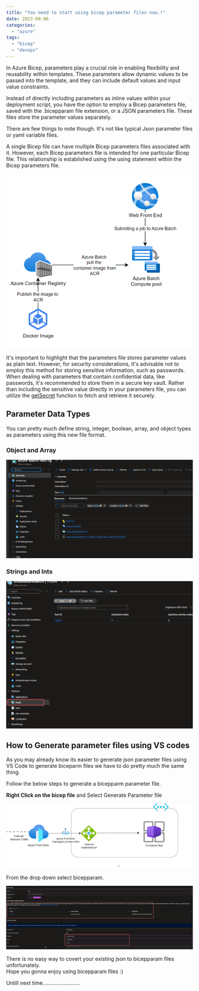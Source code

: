 ```yaml
---
title: "You need to start using bicep parameter files now.!"
date: 2023-08-06
categories: 
  - "azure"
tags: 
  - "bicep"
  - "devops"
---
```


In Azure Bicep, parameters play a crucial role in enabling flexibility and reusability within templates. These parameters allow dynamic values to be passed into the template, and they can include default values and input value constraints.

Instead of directly including parameters as inline values within your deployment script, you have the option to employ a Bicep parameters file, saved with the .bicepparam file extension, or a JSON parameters file. These files store the parameter values separately.

There are few things to note though. It's not like typical Json parameter files or yaml variable files.

A single Bicep file can have multiple Bicep parameters files associated with it. However, each Bicep parameters file is intended for one particular Bicep file. This relationship is established using the using statement within the Bicep parameters file.

[![](images/image.png)](https://hungryboysl.wordpress.com/wp-content/uploads/2023/08/image.png)

It's important to highlight that the parameters file stores parameter values as plain text. However, for security considerations, it's advisable not to employ this method for storing sensitive information, such as passwords. When dealing with parameters that contain confidential data, like passwords, it's recommended to store them in a secure key vault. Rather than including the sensitive value directly in your parameters file, you can utilize the [getSecret](https://learn.microsoft.com/en-us/azure/azure-resource-manager/bicep/bicep-functions-resource#getsecret) function to fetch and retrieve it securely.

## Parameter Data Types

You can pretty much define string, integer, boolean, array, and object types as parameters using this new file format.

### Object and Array

[![](images/image-1.png)](https://hungryboysl.wordpress.com/wp-content/uploads/2023/08/image-1.png)

### Strings and Ints

[![](images/image-2.png)](https://hungryboysl.wordpress.com/wp-content/uploads/2023/08/image-2.png)

## How to Generate parameter files using VS codes

As you may already know its easier to generate json parameter files using VS Code to generate biceparm files we have to do pretty much the same thing.

Follow the below steps to generate a bicepparm parameter file.

**Right Click on the bicep file** and Select Generate Parameter file

[![](images/image-3.png)](https://hungryboysl.wordpress.com/wp-content/uploads/2023/08/image-3.png)

From the drop down select bicepparam.

[![](images/image-4.png)](https://hungryboysl.wordpress.com/wp-content/uploads/2023/08/image-4.png)

There is no easy way to covert your existing json to bicepparam files unfortunately.  
Hope you gonna enjoy using bicepparam files :)

Untill next time.........................
